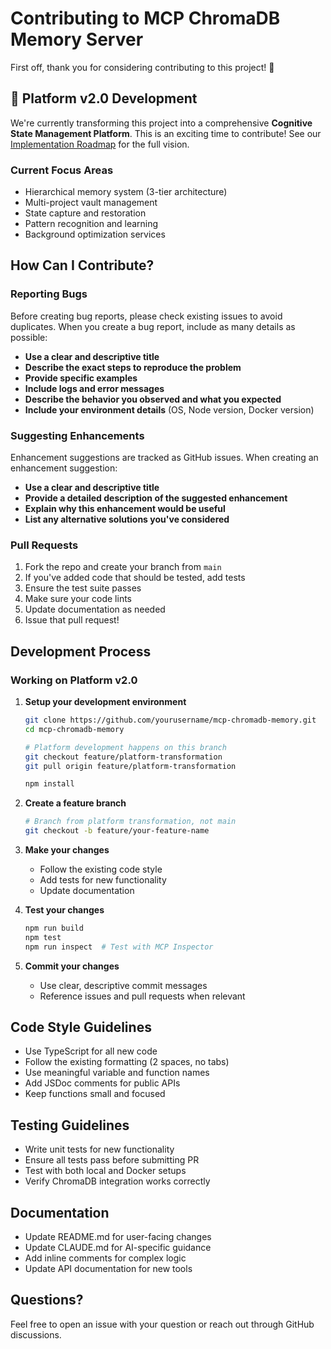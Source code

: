 # Contributing to MCP ChromaDB Memory Server

First off, thank you for considering contributing to this project! 🎉

## 🚀 Platform v2.0 Development

We're currently transforming this project into a comprehensive **Cognitive State Management Platform**. This is an exciting time to contribute! See our [Implementation Roadmap](./Project_Context/Implementation%20Roadmap.md) for the full vision.

### Current Focus Areas
- Hierarchical memory system (3-tier architecture)
- Multi-project vault management
- State capture and restoration
- Pattern recognition and learning
- Background optimization services

## How Can I Contribute?

### Reporting Bugs

Before creating bug reports, please check existing issues to avoid duplicates. When you create a bug report, include as many details as possible:

- **Use a clear and descriptive title**
- **Describe the exact steps to reproduce the problem**
- **Provide specific examples**
- **Include logs and error messages**
- **Describe the behavior you observed and what you expected**
- **Include your environment details** (OS, Node version, Docker version)

### Suggesting Enhancements

Enhancement suggestions are tracked as GitHub issues. When creating an enhancement suggestion:

- **Use a clear and descriptive title**
- **Provide a detailed description of the suggested enhancement**
- **Explain why this enhancement would be useful**
- **List any alternative solutions you've considered**

### Pull Requests

1. Fork the repo and create your branch from `main`
2. If you've added code that should be tested, add tests
3. Ensure the test suite passes
4. Make sure your code lints
5. Update documentation as needed
6. Issue that pull request!

## Development Process

### Working on Platform v2.0

1. **Setup your development environment**
   ```bash
   git clone https://github.com/yourusername/mcp-chromadb-memory.git
   cd mcp-chromadb-memory
   
   # Platform development happens on this branch
   git checkout feature/platform-transformation
   git pull origin feature/platform-transformation
   
   npm install
   ```

2. **Create a feature branch**
   ```bash
   # Branch from platform transformation, not main
   git checkout -b feature/your-feature-name
   ```

2. **Make your changes**
   - Follow the existing code style
   - Add tests for new functionality
   - Update documentation

3. **Test your changes**
   ```bash
   npm run build
   npm test
   npm run inspect  # Test with MCP Inspector
   ```

4. **Commit your changes**
   - Use clear, descriptive commit messages
   - Reference issues and pull requests when relevant

## Code Style Guidelines

- Use TypeScript for all new code
- Follow the existing formatting (2 spaces, no tabs)
- Use meaningful variable and function names
- Add JSDoc comments for public APIs
- Keep functions small and focused

## Testing Guidelines

- Write unit tests for new functionality
- Ensure all tests pass before submitting PR
- Test with both local and Docker setups
- Verify ChromaDB integration works correctly

## Documentation

- Update README.md for user-facing changes
- Update CLAUDE.md for AI-specific guidance
- Add inline comments for complex logic
- Update API documentation for new tools

## Questions?

Feel free to open an issue with your question or reach out through GitHub discussions.